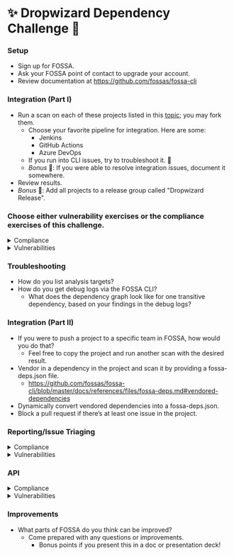 # ✨ Dropwizard Dependency Challenge 🔮


### Setup

- Sign up for FOSSA.
- Ask your FOSSA point of contact to upgrade your account.
- Review documentation at https://github.com/fossas/fossa-cli

### Integration (Part I)

- Run a scan on each of these projects listed in this [topic](https://github.com/topics/dropwizard-application); you may fork them.
  - Choose your favorite pipeline for integration. Here are some: 
    - Jenkins
    - GitHub Actions
    - Azure DevOps
  - If you run into CLI issues, try to troubleshoot it. :muscle:
  - _Bonus_ :tada:: If you were able to resolve integration issues, document it somewhere.
- Review results.
- _Bonus_ :tada:: Add all projects to a release group called "Dropwizard Release".

### Choose either vulnerability exercises or the compliance exercises of this challenge.

<details>
<summary>Compliance </summary>

#### Compliance

- Choose a project with some compliance issues.
- How would you resolve the compliance issues?
- Run a scan again after resolving any compliance issue.
</details>

<details>
<summary>Vulnerabilities </summary>

#### Vulnerabilities

- Choose a project with some vulnerabilties.
  - If you need a place to start, `CVE-2019-14892` is raised in one of these projects. :wink:
- How would you resolve the transitive vulnerabilities?
- Run a scan again after resolving some vulnerabilities.
</details>


### Troubleshooting

- How do you list analysis targets?
- How do you get debug logs via the FOSSA CLI?
  - What does the dependency graph look like for one transitive dependency, based on your findings in the debug logs?


### Integration (Part II)

- If you were to push a project to a specific team in FOSSA, how would you do that?
  - Feel free to copy the project and run another scan with the desired result.
- Vendor in a dependency in the project and scan it by providing a fossa-deps.json file. 
  - https://github.com/fossas/fossa-cli/blob/master/docs/references/files/fossa-deps.md#vendored-dependencies
- Dynamically convert vendored dependencies into a fossa-deps.json.
- Block a pull request if there’s at least one issue in the project.

### Reporting/Issue Triaging

<details>
<summary>Compliance </summary>

#### Compliance

- Modify any of the existing policies. Explain what you denied, flagged, approved.
- Check the project to see if any of the dependencies were flagged as noncompliant based on the policy that was set for that project.

</details>

<details>
<summary>Vulnerabilities </summary>

#### Vulnerabilities
- Based on the vulnerability report, make a suggestion on how to resolve vulnerabilities going forward.
</details>

### API

<details>
<summary>Compliance </summary>

#### Compliance
- Provide a list of denied licenses of one of your policies. Click [here](https://app.swaggerhub.com/apis-docs/FOSSA1/App/0.3.7#/) for API docs.

</details>

<details>
<summary>Vulnerabilities </summary>

#### Vulnerabilities
- Write a script that provides the next safe version for any critical vulnerability.
  - https://app.swaggerhub.com/apis-docs/FOSSA1/App/0.3.7#/Vulns/revisionNextSafeVersion

</details>


### Improvements

- What parts of FOSSA do you think can be improved?
  - Come prepared with any questions or improvements.
    - Bonus points if you present this in a doc or presentation deck!
